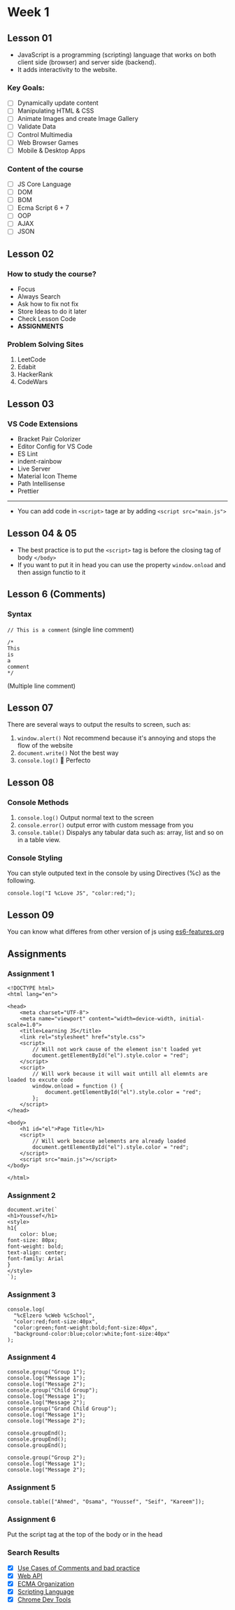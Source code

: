 # Week 1

## Lesson 01

- JavaScript is a programming (scripting) language that works on both client side (browser) and server side (backend).
- It adds interactivity to the website.

### Key Goals:

- [ ] Dynamically update content
- [ ] Manipulating HTML & CSS
- [ ] Animate Images and create Image Gallery
- [ ] Validate Data
- [ ] Control Multimedia
- [ ] Web Browser Games
- [ ] Mobile & Desktop Apps

### Content of the course

- [ ] JS Core Language
- [ ] DOM
- [ ] BOM
- [ ] Ecma Script 6 + 7
- [ ] OOP
- [ ] AJAX
- [ ] JSON

## Lesson 02

### How to study the course?

- Focus
- Always Search
- Ask how to fix not fix
- Store Ideas to do it later
- Check Lesson Code
- **ASSIGNMENTS**

### Problem Solving Sites

1. LeetCode
2. Edabit
3. HackerRank
4. CodeWars

## Lesson 03

### VS Code Extensions

- Bracket Pair Colorizer
- Editor Config for VS Code
- ES Lint
- indent-rainbow
- Live Server
- Material Icon Theme
- Path Intellisense
- Prettier

---

- You can add code in `<script>` tage ar by adding `<script src="main.js">`

## Lesson 04 & 05

- The best practice is to put the `<script>` tag is before the closing tag of body `</body>`
- If you want to put it in head you can use the property `window.onload` and then assign functio to it

## Lesson 6 (Comments)

### Syntax

`// This is a comment` (single line comment)

```
/*
This
is
a
comment
*/
```

(Multiple line comment)

## Lesson 07

There are several ways to output the results to screen, such as:

1. `window.alert()`
   Not recommend because it's annoying and stops the flow of the website
2. `document.write()`
   Not the best way
3. `console.log()`
   :100: Perfecto

## Lesson 08

### Console Methods

1. `console.log()`
   Output normal text to the screen
2. `console.error()`
   output error with custom message from you
3. `console.table()`
   Dispalys any tabular data such as: array, list and so on in a table view.

### Console Styling

You can style outputed text in the console by using Directives (%c) as the following.

```
console.log("I %cLove JS", "color:red;");
```

## Lesson 09

You can know what differes from other version of js using [es6-features.org](https:\www.es6-features.org)

## Assignments

### Assignment 1

```
<!DOCTYPE html>
<html lang="en">

<head>
    <meta charset="UTF-8">
    <meta name="viewport" content="width=device-width, initial-scale=1.0">
    <title>Learning JS</title>
    <link rel="stylesheet" href="style.css">
    <script>
        // Will not work cause of the element isn't loaded yet
        document.getElementById("el").style.color = "red";
    </script>
    <script>
        // Will work because it will wait untill all elemnts are loaded to excute code
        window.onload = function () {
            document.getElementById("el").style.color = "red";
        };
    </script>
</head>

<body>
    <h1 id="el">Page Title</h1>
    <script>
        // Will work beacuse aelements are already loaded
        document.getElementById("el").style.color = "red";
    </script>
    <script src="main.js"></script>
</body>

</html>
```

### Assignment 2

```
document.write(`
<h1>Youssef</h1>
<style>
h1{
    color: blue;
font-size: 80px;
font-weight: bold;
text-align: center;
font-family: Arial
}
</style>
`);

```

### Assignment 3

```
console.log(
  "%cElzero %cWeb %cSchool",
  "color:red;font-size:40px",
  "color:green;font-weight:bold;font-size:40px",
  "background-color:blue;color:white;font-size:40px"
);

```

### Assignment 4

```
console.group("Group 1");
console.log("Message 1");
console.log("Message 2");
console.group("Child Group");
console.log("Message 1");
console.log("Message 2");
console.group("Grand Child Group");
console.log("Message 1");
console.log("Message 2");

console.groupEnd();
console.groupEnd();
console.groupEnd();

console.group("Group 2");
console.log("Message 1");
console.log("Message 2");

```

### Assignment 5

```
console.table(["Ahmed", "Osama", "Youssef", "Seif", "Kareem"]);

```

### Assignment 6

Put the script tag at the top of the body or in the head

### Search Results

- [x] [Use Cases of Comments and bad practice]()
- [x] [Web API](https://developer.mozilla.org/en-US/docs/Web/API)
- [x] [ECMA Organization]()
- [x] [Scripting Language]()
- [x] [Chrome Dev Tools](https://developer.chrome.com/)
